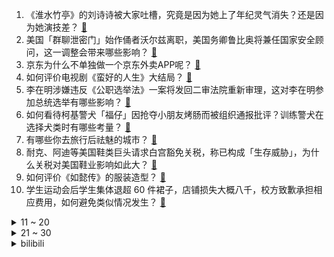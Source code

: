 1. 《淮水竹亭》的刘诗诗被大家吐槽，究竟是因为她上了年纪灵气消失？还是因为她演技差？ [:link:](https://www.zhihu.com/question/1901643134993170637)
2. 美国「群聊泄密门」始作俑者沃尔兹离职，美国务卿鲁比奥将兼任国家安全顾问，这一调整会带来哪些影响？ [:link:](https://www.zhihu.com/question/1901547107145445813)
3. 京东为什么不单独做一个京东外卖APP呢？ [:link:](https://www.zhihu.com/question/1900816477176701134)
4. 如何评价电视剧《蛮好的人生》大结局？ [:link:](https://www.zhihu.com/question/1901744671237075605)
5. 李在明涉嫌违反《公职选举法》一案将发回二审法院重新审理，这对李在明参加总统选举有哪些影响？ [:link:](https://www.zhihu.com/question/1901282258024882975)
6. 如何看待柯基警犬「福仔」因抢夺小朋友烤肠而被组织通报批评？训练警犬在选择犬类时有哪些考量？ [:link:](https://www.zhihu.com/question/1901755423884812777)
7. 有哪些你去旅行后祛魅的城市？ [:link:](https://www.zhihu.com/question/667596163)
8. 耐克、阿迪等美国鞋类巨头请求白宫豁免关税，称已构成「生存威胁」，为什么关税对美国鞋业影响如此大？ [:link:](https://www.zhihu.com/question/1901928675697451102)
9. 如何评价《如懿传》的服装造型？ [:link:](https://www.zhihu.com/question/291274300)
10. 学生运动会后学生集体退超 60 件裙子，店铺损失大概八千，校方致歉承担相应费用，如何避免类似情况发生？ [:link:](https://www.zhihu.com/question/1901939219317876212)
<details>
<summary>11 ~ 20</summary>

11. 5 名中国公民在美国交通事故中遇难，具体情况如何？海外旅行时要注意哪些问题？ [:link:](https://www.zhihu.com/question/1901972704317367670)
12. 石头甚至不能降解，为什么不如塑料危害性大？ [:link:](https://www.zhihu.com/question/1890847255059230873)
13. 上海博物馆馆藏金代瓷枕上的「叶落猿啼霜满天」，是《枫桥夜泊》原诗吗？文物中还发现过哪些诗词变体？ [:link:](https://www.zhihu.com/question/1899062932307948313)
14. AI 为什么会伪造根本不存在的参考文献？ [:link:](https://www.zhihu.com/question/14497416309)
15. 专家指出三星堆很可能没有文字存在，依据是什么？考古学中，为什么「是否有文字」会被视为文明的重要标志？ [:link:](https://www.zhihu.com/question/1900291080601208337)
16. 网友称做陪诊师每月收入有两三万，真能有这么高收入吗？为什么陪诊需求这么大？这一职业前景如何？ [:link:](https://www.zhihu.com/question/1901941131895342427)
17. 努力学只能上个二本，最多上差点的一本，所以不想吃学习的苦了，有错吗？ [:link:](https://www.zhihu.com/question/1899217979176105392)
18. 为什么我们天然看得懂繁体字？ [:link:](https://www.zhihu.com/question/13460322187)
19. 领导让帮忙带早饭，都带了两个多月了，就第一天给钱了，还要不要继续给领导带啊？ [:link:](https://www.zhihu.com/question/1895052402471728619)
20. LPL 2025 赛季第二赛段组内赛TES VS iG，如何评价这场比赛？ [:link:](https://www.zhihu.com/question/1902093871325885070)
</details>
<details>
<summary>21 ~ 30</summary>

21. 网传迪卡侬将出售中国业务 30% 股权，迪卡侬中国业务目前状况如何？如何从商业角度解读此举？ [:link:](https://www.zhihu.com/question/1900970324528427564)
22. 为什么感觉谷歌已经赢下llm竞赛了？ [:link:](https://www.zhihu.com/question/1895510949819016773)
23. 《云绝区零》Windows端限量测试已于5月1日开启，你对《云·绝区零》的PC端有哪些期待？ [:link:](https://www.zhihu.com/question/1901244800092607362)
24. NBA的淘汰率有多高? [:link:](https://www.zhihu.com/question/346734639)
25. 《雷霆特工队*》开分 6.8，知友推荐度 69%，你觉得这部电影值不值得推荐？为什么？ [:link:](https://www.zhihu.com/question/1901596595193086596)
26. 协和 4+4 和传统医学 8 年本博相比，所培养的医疗人才各方面能力差异大吗？医生们有哪些体会？ [:link:](https://www.zhihu.com/question/1900963107553114028)
27. 为什么法律不允许城镇居民购买农村宅基地呢？ [:link:](https://www.zhihu.com/question/13524300130)
28. 小米SU7ultra最新OTA对1548匹马力进行限制，官方赛道刷圈速可解锁，该不该对性能车做限制？ [:link:](https://www.zhihu.com/question/1901250394950201671)
29. 杭州「胖都来」开业被质疑碰瓷「胖东来」，名字相似到底算不算侵权？品牌之间「撞名」有多敏感？ [:link:](https://www.zhihu.com/question/1901747560105861976)
30. 勇士火箭抢七大战，谁会获胜？ [:link:](https://www.zhihu.com/question/1901969879348806330)
</details><details>
<summary>bilibili</summary>

</details>